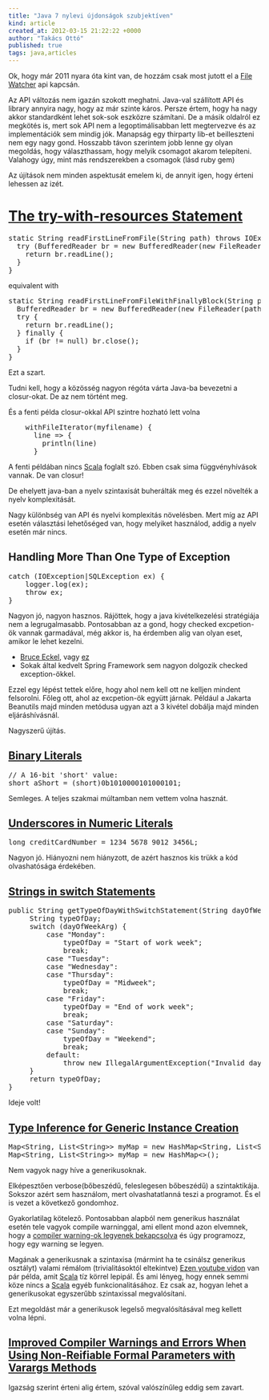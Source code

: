 ```yaml
---
title: "Java 7 nylevi újdonságok szubjektíven"
kind: article
created_at: 2012-03-15 21:22:22 +0000
author: "Takács Ottó"
published: true
tags: java,articles
---
```

Ok, hogy már 2011 nyara óta kint van, de hozzám csak most jutott el a [File  Watcher](http://docs.oracle.com/javase/tutorial/essential/io/notification.html) api kapcsán.

Az API változás nem igazán szokott meghatni. Java-val szállított API és library annyira nagy, hogy az már szinte káros. Persze értem, hogy ha nagy akkor standardként lehet sok-sok eszközre számítani. De a másik oldalról ez megkötés is, mert sok API nem a legoptimálisabban lett megtervezve és az implementációk sem mindig jók. Manapság egy thirparty lib-et beilleszteni nem egy nagy gond. Hosszabb távon szerintem jobb lenne gy olyan megoldás, hogy választhassam, hogy melyik csomagot akarom telepíteni. Valahogy úgy, mint más rendszerekben a csomagok (lásd ruby gem)


Az újítások nem minden aspektusát emelem ki, de annyit igen, hogy érteni lehessen az izét.



[The try-with-resources Statement](http://docs.oracle.com/javase/7/docs/technotes/guides/language/try-with-resources.html)
=======

<pre  class="brush: java;toolbar: false;tab-size:2" >
static String readFirstLineFromFile(String path) throws IOException {
  try (BufferedReader br = new BufferedReader(new FileReader(path))) {
    return br.readLine();
  }
}
</pre>

equivalent with

<pre  class="brush: java;toolbar: false;tab-size:2" >
static String readFirstLineFromFileWithFinallyBlock(String path) throws IOException {
  BufferedReader br = new BufferedReader(new FileReader(path));
  try {
    return br.readLine();
  } finally {
    if (br != null) br.close();
  }
}
</pre>

Ezt a szart. 

Tudni kell, hogy a közösség nagyon régóta várta Java-ba bevezetni a closur-okat. De az nem történt meg. 

És a fenti példa closur-okkal API szintre hozható lett volna

<pre class="brush: scala;toolbar: false;tab-size:2" >
    withFileIterator(myfilename) {
      line => {
        println(line)
      }
</pre>

A fenti példában nincs [Scala](http://www.scala-lang.org/) foglalt szó. Ebben csak sima függvényhívások vannak. De van closur!

De ehelyett java-ban a nyelv szintaxisát buherálták meg és ezzel növelték a nyelv komplexitását. 

Nagy különbség van API és nyelvi komplexitás növelésben. Mert míg az API esetén választási lehetőséged van, hogy melyiket használod, addig a nyelv esetén már nincs.


Handling More Than One Type of Exception
-----------------

<pre  class="brush: java;toolbar: false;tab-size:2" >
catch (IOException|SQLException ex) {
    logger.log(ex);
    throw ex;
}
</pre>

Nagyon jó, nagyon hasznos. Rájöttek, hogy a java kivételkezelési stratégiája nem a legrugalmasabb. Pontosabban az a gond, hogy checked excpetion-ök vannak garmadával, még akkor is, ha érdemben alig van olyan eset, amikor le lehet kezelni.

- [Bruce Eckel](http://www.artima.com/intv/handcuffs.html), vagy [ez](http://www.mindview.net/Etc/Discussions/CheckedExceptions)
- Sokak által kedvelt Spring Framework sem nagyon dolgozik checked exception-ökkel.

Ezzel egy lépést tettek előre, hogy ahol nem kell ott ne kelljen mindent felsorolni. Főleg ott, ahol az excpetion-ök együtt járnak. 
Például a Jakarta Beanutils majd minden metódusa ugyan azt a 3 kivétel dobálja majd minden eljáráshívásnál. 

Nagyszerű újítás.

[Binary Literals](http://docs.oracle.com/javase/7/docs/technotes/guides/language/binary-literals.html)
-----------

<pre  class="brush: java;toolbar: false;tab-size:2" >
// A 16-bit 'short' value:
short aShort = (short)0b1010000101000101;
</pre>

Semleges. A teljes szakmai múltamban nem vettem volna hasznát.

[Underscores in Numeric Literals](http://docs.oracle.com/javase/7/docs/technotes/guides/language/underscores-literals.html)
-------------------
<pre  class="brush: java;toolbar: false;tab-size:2" >
long creditCardNumber = 1234_5678_9012_3456L;
</pre>

Nagyon jó. Hiányozni nem hiányzott, de azért hasznos kis trükk a kód olvashatósága érdekében. 


[Strings in switch Statements](http://docs.oracle.com/javase/7/docs/technotes/guides/language/strings-switch.html)
------------

<pre  class="brush: java;toolbar: false;tab-size:2" >
public String getTypeOfDayWithSwitchStatement(String dayOfWeekArg) {
     String typeOfDay;
     switch (dayOfWeekArg) {
         case "Monday":
             typeOfDay = "Start of work week";
             break;
         case "Tuesday":
         case "Wednesday":
         case "Thursday":
             typeOfDay = "Midweek";
             break;
         case "Friday":
             typeOfDay = "End of work week";
             break;
         case "Saturday":
         case "Sunday":
             typeOfDay = "Weekend";
             break;
         default:
             throw new IllegalArgumentException("Invalid day of the week: " + dayOfWeekArg);
     }
     return typeOfDay;
}
</pre>

Ideje volt!

[Type Inference for Generic Instance Creation](http://docs.oracle.com/javase/7/docs/technotes/guides/language/type-inference-generic-instance-creation.html)
--------------

<pre  class="brush: java;toolbar: false;tab-size:2" >
Map&lt;String, List&lt;String>> myMap = new HashMap&lt;String, List&lt;String>>();
Map&lt;String, List&lt;String>> myMap = new HashMap&lt;>();
</pre>

Nem vagyok nagy híve a generikusoknak.

Elképesztően verbose(bőbeszédű, feleslegesen bőbeszédű) a szintaktikája. Sokszor azért sem használom, mert olvashatatlanná teszi a programot. És el is  vezet a következő gondomhoz.

Gyakorlatilag kötelező. Pontosabban alapból nem generikus használat esetén tele vagyok compile warninggal, ami ellent mond azon elvemnek, hogy a [compiler warning-ok legyenek bekapcsolva](<%=item_by_id('/chapter-9-finding-fault-debugging-what-do-when-things-go-wrong/').path %>) és úgy programozz, hogy egy warning se legyen.

Magának a generikusnak a szintaxisa (mármint ha te csinálsz generikus osztályt) valami rémálom (trivialitásoktól eltekintve)
[Ezen  youtube vidon](http://www.youtube.com/watch?feature=player_embedded&v=V1vQf4qyMXg) van pár példa, amit [Scala](http://www.scala-lang.org/) tíz körrel lepipál. És ami lényeg, hogy ennek semmi köze nincs a [Scala](http://www.scala-lang.org/) egyéb funkcionalitásához. Ez csak az, hogyan lehet a generikusokat egyszerűbb szintaxissal megvalósítani.

Ezt megoldást már a generikusok legelső megvalósításával meg kellett volna lépni. 

[Improved Compiler Warnings and Errors When Using Non-Reifiable Formal Parameters with Varargs Methods](http://docs.oracle.com/javase/7/docs/technotes/guides/language/non-reifiable-varargs.html)
------

Igazság szerint érteni alig értem, szóval valószínűleg eddig sem zavart.

<!-- event to the end of the fiel -->
<link href="http://www.qualityontime.eu/syntax/styles/shThemeDefault.css" rel="stylesheet" type="text/css" />
<script src="http://www.qualityontime.eu/syntax/scripts/shCore.js" type="text/javascript"></script>
<script type="text/javascript" src="http://www.qualityontime.eu/syntax/scripts/shBrushJScript.js"></script>
<script type="text/javascript" src="http://www.qualityontime.eu/syntax/scripts/shBrushJava.js"></script>
<script type="text/javascript" src="http://www.qualityontime.eu/syntax/scripts/shBrushRuby.js"></script>
<script type="text/javascript" src="http://www.qualityontime.eu/syntax/scripts/shBrushScala.js"></script>
<script type="text/javascript" src="http://www.qualityontime.eu/syntax/scripts/shBrushSql.js"></script>
<script type="text/javascript" src="http://www.qualityontime.eu/syntax/scripts/shBrushXml.js"></script>
<script type="text/javascript" src="http://www.qualityontime.eu/syntax/scripts/shBrushPlain.js"></script>
<script src="http://www.qualityontime.eu/syntax/scripts/shAutoloader.js" type="text/javascript"></script>
<!-- http://alexgorbatchev.com/SyntaxHighlighter -->
<script type="text/javascript">
SyntaxHighlighter.all()
</script>

<div class='old-comments'></div>